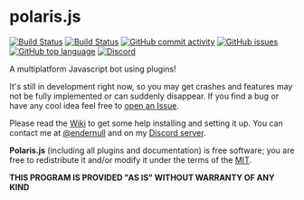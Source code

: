 # polaris.js

<a href="https://github.com/luksireiku/polaris.js/actions?query=workflow%3A%22Node.js+CI%22">
    <img alt="Build Status" src="https://github.com/luksireiku/polaris.js/workflows/Node.js%20CI/badge.svg"></a>
<a href="https://github.com/luksireiku/polaris.js/actions?query=workflow%3ADocker">
    <img alt="Build Status" src="https://github.com/luksireiku/polaris.js/workflows/Docker/badge.svg"></a>
<a href="https://github.com/luksireiku/polaris.js/commits/main">
    <img alt="GitHub commit activity" src="https://img.shields.io/github/commit-activity/m/luksireiku/polaris.js"></a>
<a href="https://github.com/luksireiku/polaris.js/issues">
    <img alt="GitHub issues" src="https://img.shields.io/github/issues/luksireiku/polaris.js"></a>
<a href="#">
    <img alt="GitHub top language" src="https://img.shields.io/github/languages/top/luksireiku/polaris.js"></a>
<a href="https://discord.gg/sSE7gDA3v6">
    <img alt="Discord" src="https://img.shields.io/discord/133155648891256832"></a>

A multiplatform Javascript bot using plugins!

It's still in development right now, so you may get crashes and features
may not be fully implemented or can suddenly disappear.
If you find a bug or have any cool idea feel free to [open an Issue](https://github.com/luksireiku/polaris.js/issues/new).

Please read the [Wiki](https://github.com/luksireiku/polaris.js/wiki) to get some help installing and setting it up.
You can contact me at [@endernull](https://telegram.me/endernull) and on my [Discord server](https://discord.gg/sSE7gDA3v6).

**Polaris.js** (including all plugins and documentation) is free software; you are free to redistribute it and/or modify it under the terms of the [MIT](LICENSE).

**THIS PROGRAM IS PROVIDED "AS IS" WITHOUT WARRANTY OF ANY KIND**
